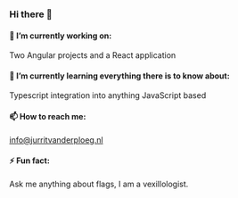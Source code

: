 ### Hi there 👋

#### 🔭 I’m currently working on:
Two Angular projects and a React application

#### 🌱 I’m currently learning everything there is to know about:
Typescript integration into anything JavaScript based

#### 📫 How to reach me:
info@jurritvanderploeg.nl

#### ⚡ Fun fact:
Ask me anything about flags, I am a vexillologist.
